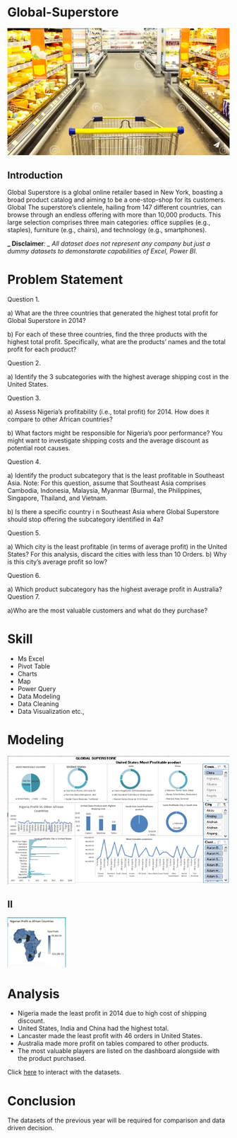 # Global-Superstore

![](Storebackground.PNG)

## Introduction

Global Superstore is a global online retailer based in New York, boasting a broad product catalog and
aiming to be a one-stop-shop for its customers. Global The superstore’s clientele, hailing from 147
different countries, can browse through an endless offering with more than 10,000 products. This large
selection comprises three main categories: office supplies (e.g., staples), furniture (e.g., chairs), and
technology (e.g., smartphones).

**_ Disclaimer**_: _ All dataset does not represent any company but just a dummy datasets to demonstarate capabilities of Excel, Power BI._

# Problem Statement

 Question 1.
 
a) What are the three countries that generated the highest total profit for Global Superstore in 2014?

b) For each of these three countries, find the three products with the highest total profit. Specifically,
what are the products’ names and the total profit for each product?

Question 2.

a) Identify the 3 subcategories with the highest average shipping cost in the United States.

Question 3.

a) Assess Nigeria’s profitability (i.e., total profit) for 2014. How does it compare to other African
countries?

b) What factors might be responsible for Nigeria’s poor performance? You might want to investigate
shipping costs and the average discount as potential root causes.

Question 4.

a) Identify the product subcategory that is the least profitable in Southeast Asia.
Note: For this question, assume that Southeast Asia comprises Cambodia, Indonesia, Malaysia, Myanmar
(Burma), the Philippines, Singapore, Thailand, and Vietnam.

b) Is there a specific country i n Southeast Asia where Global Superstore should stop offering the
subcategory identified in 4a?

Question 5.

a) Which city is the least profitable (in terms of average profit) in the United States? For this analysis,
discard the cities with less than 10 Orders. b) Why is this city’s average profit so low?

Question 6.

a) Which product subcategory has the highest average profit in Australia?
Question 7.

a)Who are the most valuable customers and what do they purchase?

# Skill

- Ms Excel
- Pivot Table
- Charts
- Map
- Power Query
- Data Modeling
- Data Cleaning
- Data Visualization etc.,

# Modeling

![](Globaldashboard.PNG)

## II

![](NigeriavsOtherAfricanCountry.PNG)

# Analysis

- Nigeria made the least profit in 2014 due to high cost of shipping discount.
- United States, India and China had the highest total.
- Lancaster made the least profit with 46 orders in United States.
- Australia made more profit on tables compared to other products.
- The most valuable players are listed on the dashboard alongside with the product purchased.

Click [here](https://docs.google.com/spreadsheets/d/1nxESpFzWjlGDMGDVLH69xmDzIl9l6OEq/edit#gid=633280281) to interact with the datasets.

 # Conclusion

 The datasets of the previous year will be required for comparison and data driven decision.

 

